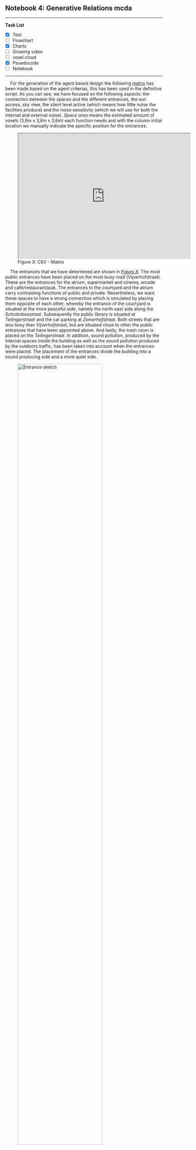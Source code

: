 ## Notebook 4: Generative Relations mcda
----
**Task List**

- [X] Text
- [ ] Flowchart
- [X] Charts
- [ ] Growing video
- [ ] voxel cloud
- [X] Psuedocode
- [ ] Notebook
------

&nbsp;&nbsp;&nbsp;&nbsp;For the generation of the agent based design the following [matrix](https://docs.google.com/spreadsheets/d/e/2PACX-1vTXQ7xN6Oc80H7ovOIW-T_XuTy-P3YVa4lM9-Nyhjp6YincE2vTo0UpYqls-JCI2A/pubhtml?gid=1743851868&amp;single=true&amp;widget=true&amp;headers=false) has been made based on the agent criterias, this has been used in the definitive script. As you can see, we have focused on the following aspects: the connection between the spaces and the different entrances, the sun access, sky view, the silent level active (which means how little noise the facilities produce) and the noise sensitivity (which we will use for both the internal and external noise). *Space area* means the estimated amount of voxels (3,6m x 3,6m x 3,6m) each function needs and with the column initial location we manually indicate the specific position for the entrances.  

<figure>
  <iframe src="https://docs.google.com/spreadsheets/d/e/2PACX-1vTXQ7xN6Oc80H7ovOIW-T_XuTy-P3YVa4lM9-Nyhjp6YincE2vTo0UpYqls-JCI2A/pubhtml?gid=1743851868&amp;single=true&amp;widget=true&amp;headers=false" alt="CSV - Matrix" style="width:550px; height:400px;"></iframe>
  <figcaption>Figure X: CSV - Matrix</figcaption>
</figure>

&nbsp;&nbsp;&nbsp;&nbsp;The entrances that we have determined are shown in *[Figure X](3_entrance_sketch.jpg)*. The most public entrances have been placed on the most busy road (Vijverhofstraat). These are the entrances for the atrium, supermarket and cinema, arcade and café/restaurant/pub. The entrances to the courtyard and the atrium carry contrasting functions of public and private. Nevertheless, we want these spaces to have a strong connection which is simulated by placing them opposite of each other, whereby the entrance of the courtyard is situated at the more peaceful side, namely the north east side along the *Schoterbosstraat*. Subsequently the public library is situated at *Teilingerstraat* and the car parking at *Zomerhofstraat*. Both streets that are less busy than *Vijverhofstraat*, but are situated close to other the public entrances that have been appointed above.  And lastly, the trash room is placed on the *Teilingerstraat*. In addition, sound pollution, produced by the internal spaces inside the building as well as the sound pollution produced by the outdoors traffic, has been taken into account when the entrances were placed. The placement of the entrances divide the building into a sound producing side and a more quiet side. 

<figure>
  <img src="..\img\3\3_entrance_sketch.jpg" alt="Entrance sketch" style="width:80%; height:80%;">
  <figcaption>Figure X: Entrance sketch</figcaption>
</figure>
 
----

###Flowchart
&nbsp;&nbsp;&nbsp;&nbsp;In [Figure X](..\pdf\3_flowchart_notebook4.pdf) the flowchart of notebook generative relations mcda is shown, in which the global steps that have been executed are presented. In the following diagrams we will zoom in on each criteria where the main steps have been visualized and are explained.

<figure>
  <img src="..\pdf\3_flowchart_notebook4.pdf" alt="Flowchart Notebook 4" style="width:90%; height:80%;">
  <figcaption>Figure X: Flowchart notebook 4</figcaption>
</figure>
<br><br><br>

----

###Additional diagrams
&nbsp;&nbsp;&nbsp;&nbsp;In the following diagrams we will zoom in on each criteria where the main steps have been visualized and are explained.

&nbsp;&nbsp;&nbsp;&nbsp;[Diagram Closeness](..\img\3\3_closeness.jpg): The location of the seed agents is calculated randomly. When the initial location has been determined the different seed agents will be attracted to each other, based on the closeness matrix. The seed agents will eventually grow towards the attracted seed.
<br>
<figure>
  <img src="..\img\3\3_closeness.jpg" alt="-" style="width:60%; height:60%;">
</figure>

<br>

&nbsp;&nbsp;&nbsp;&nbsp;[Diagram Entrances](..\img\3\3_entrances.jpg): The specific initial location of the entrances have been chosen manually, based on the entrance map. When the initial location is calculated randomly and is placed it will grow towards the attracted entrance seed, based on entrance accessibility matrix.

<figure>
  <img src="..\img\3\3_entrances.jpg" alt="-" style="width:80%; height:80%;">
</figure>

<br>

&nbsp;&nbsp;&nbsp;&nbsp;[Diagram Floor preference](..\img\3\3_floorpreference.jpg): A column of the building will be cut out and will get a range of distance values. When the initial location has been determined the different seed agents will be attracted to their desired floor preference, based on the floor preference matrix. The only floors that are preferred are 1 and 0 or nothing. The seed agents will grow towards the attracted floor preference.

<figure>
  <img src="..\img\3\3_floorpreference.jpg" alt="-" style="width:80%; height:80%;">
</figure>

<br>

&nbsp;&nbsp;&nbsp;&nbsp;[Diagram Internal noise](..\img\3\3_internal_noise.jpg): The location of the seed agents is calculated randomly. The amount of silence the agents produce will be calculated and will be compared to the noise sensitivity property. The agents that are sensitive for noise will grow away from the agents that create a lot of noise.

<figure>
  <img src="..\img\3\3_internal_noise.jpg" alt="-" style="width:80%; height:80%;">
</figure>

<br>

&nbsp;&nbsp;&nbsp;&nbsp;[Diagram External noise](..\img\3\3_external_noise.png): The amount of external noise around the building will be determined.The location of the seed agents is calculated randomly. When the initial location has been determined the noise sensitivity property, from the matrix will be compared to the external noise values. The agents that are sensitive to noise will grow away from the noisy facades. 

<figure>
  <img src="..\img\3\3_external_noise.png" alt="-" style="width:80%; height:80%;">
</figure>

<br>

&nbsp;&nbsp;&nbsp;&nbsp;[Diagram Sun access](..\img\3\3_sunaccess.jpg): The amount of sun access of the building will be determined. The location of the seed agents is calculated randomly. When the initial location has been determined the different seed agents will be attracted to an amount of sun access, based on the sun access matrix. The seed agents will eventually grow towards the facade with the prefered amount of sun access.

<figure>
  <img src="..\img\3\3_sunaccess.jpg" alt="-" style="width:80%; height:80%;">
</figure>

<br>

&nbsp;&nbsp;&nbsp;&nbsp;[Diagram Sky view](..\img\3\3_skyview.jpg): The amount of sky view of the building will be determined.The location of the seed agents is calculated randomly. When the initial location has been determined the different seed agents will be attracted to an amount of sky view, based on the sky view matrix. The seed agents will eventually grow towards the prefered amount of sky view access.

<figure>
  <img src="..\img\3\3_skyview.jpg" alt="-" style="width:80%; height:80%;">
</figure>

<br>


----
###Pseudocode

&nbsp;&nbsp;&nbsp;&nbsp;For a better understanding of the code we wrote a pseudocode. The notebook, and the other notebooks, can be found [here](..\index\scripts\#notebook-4).

| Closeness |
|:---|
|while i < maximal amount of space area: <br>&nbsp;&nbsp;&nbsp;&nbsp;&nbsp;for each agent: <br>&nbsp;&nbsp;&nbsp;&nbsp;&nbsp;&nbsp;&nbsp;&nbsp;&nbsp;&nbsp;calculate a closeness lattice to the seed voxel <br>&nbsp;&nbsp;&nbsp;&nbsp;&nbsp;&nbsp;&nbsp;&nbsp;&nbsp;&nbsp;select neighbours: <br>&nbsp;&nbsp;&nbsp;&nbsp;&nbsp;&nbsp;&nbsp;&nbsp;&nbsp;&nbsp;&nbsp;&nbsp;&nbsp;&nbsp;&nbsp;check which neighs are available <br>&nbsp;&nbsp;&nbsp;&nbsp;&nbsp;&nbsp;&nbsp;&nbsp;&nbsp;&nbsp;&nbsp;&nbsp;&nbsp;&nbsp;&nbsp;grade those neighs on distance and preference data <br>&nbsp;&nbsp;&nbsp;&nbsp;&nbsp;&nbsp;&nbsp;&nbsp;&nbsp;&nbsp;&nbsp;&nbsp;&nbsp;&nbsp;&nbsp;append best voxel to agent list|

| Entrances |
|:---|
|if agent location is assigned in matrix, then add to list of agent locations<br>else calculate agent location randomly and add to list of agent locations<br>while i < maximal amount of space area:<br>&nbsp;&nbsp;&nbsp;&nbsp;&nbsp; for each agent:<br>&nbsp;&nbsp;&nbsp;&nbsp;&nbsp;&nbsp;&nbsp;&nbsp;&nbsp;&nbsp; calculate a closeness lattice to the seed voxel <br>&nbsp;&nbsp;&nbsp;&nbsp;&nbsp;&nbsp;&nbsp;&nbsp;&nbsp;&nbsp; select neighbours: <br>&nbsp;&nbsp;&nbsp;&nbsp;&nbsp;&nbsp;&nbsp;&nbsp;&nbsp;&nbsp;&nbsp;&nbsp;&nbsp;&nbsp;&nbsp; check which neighs are available <br>&nbsp;&nbsp;&nbsp;&nbsp;&nbsp;&nbsp;&nbsp;&nbsp;&nbsp;&nbsp;&nbsp;&nbsp;&nbsp;&nbsp;&nbsp; grade those neighs on distance and preference data<br>&nbsp;&nbsp;&nbsp;&nbsp;&nbsp;&nbsp;&nbsp;&nbsp;&nbsp;&nbsp;&nbsp;&nbsp;&nbsp;&nbsp;&nbsp; append best voxel to agent list|

| Internal noise|
|:---|
|if agent location is assigned in matrix, then add to list of agent locations <br> else calculate agent location randomly and add to list of agent locations <br><br> define noise range <br> initialize noise sources <br><br>for each agent: <br>&nbsp;&nbsp;&nbsp;&nbsp;&nbsp; extract agent locations <br>&nbsp;&nbsp;&nbsp;&nbsp;&nbsp; retrieve the silent level of the agent <br>&nbsp;&nbsp;&nbsp;&nbsp;&nbsp; mapping the [0,1] values to noise level (db) <br><br>&nbsp;&nbsp;&nbsp;&nbsp;&nbsp; for each agent location: <br>&nbsp;&nbsp;&nbsp;&nbsp;&nbsp;append the noise source information<br>convert noise source information to numpy <br> create full lattice <br> extract the coordinates of the centroid of all voxel <br> extract voxel indices of all voxels <br> initializing the sum lattice of noise <br><br>for each source of noise: <br>&nbsp;&nbsp;&nbsp;&nbsp;&nbsp; create distance lattice: <br>&nbsp;&nbsp;&nbsp;&nbsp;&nbsp; for every centroid  <br>&nbsp;&nbsp;&nbsp;&nbsp;&nbsp;&nbsp;&nbsp;&nbsp;&nbsp;&nbsp; compute the euclidean distance <br>&nbsp;&nbsp;&nbsp;&nbsp;&nbsp; compute the noise lattice from dist lattice <br>&nbsp;&nbsp;&nbsp;&nbsp;&nbsp; summing the amount of noise <br> normalizing the noise values <br><br>list the environment information layers <br><br> while i < maximal amount of space area: <br>&nbsp;&nbsp;&nbsp;&nbsp;&nbsp; for each agent: <br>&nbsp;&nbsp;&nbsp;&nbsp;&nbsp;&nbsp;&nbsp;&nbsp;&nbsp;&nbsp; calculate a closeness lattice to the seed voxel <br>&nbsp;&nbsp;&nbsp;&nbsp;&nbsp;&nbsp;&nbsp;&nbsp;&nbsp;&nbsp; select neighbours:<br>&nbsp;&nbsp;&nbsp;&nbsp;&nbsp;&nbsp;&nbsp;&nbsp;&nbsp;&nbsp; check which neighs are available <br>&nbsp;&nbsp;&nbsp;&nbsp;&nbsp;&nbsp;&nbsp;&nbsp;&nbsp;&nbsp; grade those neighs on distance, noise and preference data<br>&nbsp;&nbsp;&nbsp;&nbsp;&nbsp;&nbsp;&nbsp;&nbsp;&nbsp;&nbsp; append best voxel to agent list

| Floor preference |
|:---|
|if agent location is assigned in matrix, then add to list of agent locations <br> else calculate agent location randomly and add to list of agent locations <br><br>initialize floor lattice<br>cut out a column<br>specify a range array based on the number of voxels in the column <br>compute the distances based on the range column<br>compute the floor lattice <br>return the floor lattice<br>put the floor lattice in a dictionary<br><br>while i < maximal amount of space area:<br>&nbsp;&nbsp;&nbsp;&nbsp;&nbsp;for each agent:<br>&nbsp;&nbsp;&nbsp;&nbsp;&nbsp;&nbsp;&nbsp;&nbsp;&nbsp;&nbsp;calculate a closeness lattice to the seed voxel<br>&nbsp;&nbsp;&nbsp;&nbsp;&nbsp;&nbsp;&nbsp;&nbsp;&nbsp;&nbsp;select neighbours:<br>&nbsp;&nbsp;&nbsp;&nbsp;&nbsp;&nbsp;&nbsp;&nbsp;&nbsp;&nbsp;&nbsp;&nbsp;&nbsp;&nbsp;&nbsp;heck which neighs are available<br>&nbsp;&nbsp;&nbsp;&nbsp;&nbsp;&nbsp;&nbsp;&nbsp;&nbsp;&nbsp;&nbsp;&nbsp;&nbsp;&nbsp;&nbsp;grade those neighs on distance and preference data<br>&nbsp;&nbsp;&nbsp;&nbsp;&nbsp;&nbsp;&nbsp;&nbsp;&nbsp;&nbsp;&nbsp;&nbsp;&nbsp;&nbsp;&nbsp;append best voxel to agent list|

|Internal sun access|
|:---|
|Loading the lattice from csv <br>list the environment information layers<br>if agent location is assigned in matrix, then add to list of agent locations<br>else calculate agent location randomly and add to list of agent locations <br><br>while i < maximal amount of space area:<br>&nbsp;&nbsp;&nbsp;&nbsp;&nbsp;for each agent:<br>&nbsp;&nbsp;&nbsp;&nbsp;&nbsp;&nbsp;&nbsp;&nbsp;&nbsp;&nbsp;calculate a closeness lattice to the seed voxel <br>&nbsp;&nbsp;&nbsp;&nbsp;&nbsp;&nbsp;&nbsp;&nbsp;&nbsp;&nbsp;select neighbours:<br>&nbsp;&nbsp;&nbsp;&nbsp;&nbsp;&nbsp;&nbsp;&nbsp;&nbsp;&nbsp;check which neighs are available<br>&nbsp;&nbsp;&nbsp;&nbsp;&nbsp;&nbsp;&nbsp;&nbsp;&nbsp;&nbsp;&nbsp;&nbsp;&nbsp;&nbsp;&nbsp;grade those neighs on distance and preference data<br>&nbsp;&nbsp;&nbsp;&nbsp;&nbsp;&nbsp;&nbsp;&nbsp;&nbsp;&nbsp;&nbsp;&nbsp;&nbsp;&nbsp;&nbsp;append best voxel to agent list|

|Sky view|
|:---|
|Loading the lattice from csv<br>list the environment information layers<br><br>if agent location is assigned in matrix, then add to list of agent locations<br>else calculate agent location randomly and add to list of agent locations<br><br>while i < maximal amount of space area:<br>&nbsp;&nbsp;&nbsp;&nbsp;&nbsp;for each agent:<br>&nbsp;&nbsp;&nbsp;&nbsp;&nbsp;&nbsp;&nbsp;&nbsp;&nbsp;&nbsp;calculate a closeness lattice to the seed voxel<br>&nbsp;&nbsp;&nbsp;&nbsp;&nbsp;&nbsp;&nbsp;&nbsp;&nbsp;&nbsp;select neighbours:<br>&nbsp;&nbsp;&nbsp;&nbsp;&nbsp;&nbsp;&nbsp;&nbsp;&nbsp;&nbsp;&nbsp;&nbsp;&nbsp;&nbsp;&nbsp;check which neighs are available<br>&nbsp;&nbsp;&nbsp;&nbsp;&nbsp;&nbsp;&nbsp;&nbsp;&nbsp;&nbsp;&nbsp;&nbsp;&nbsp;&nbsp;&nbsp;grade those neighs on distance and preference data<br>&nbsp;&nbsp;&nbsp;&nbsp;&nbsp;&nbsp;&nbsp;&nbsp;&nbsp;&nbsp;&nbsp;&nbsp;&nbsp;&nbsp;&nbsp;append best voxel to agent list|

|External noise|
|:--|
|Loading the lattice from csv<br>list the environment information layers<br><br>if agent location is assigned in matrix, then add to list of agent locations<br>else calculate agent location randomly and add to list of agent locations<br><br>while i < maximal amount of space area:<br>&nbsp;&nbsp;&nbsp;&nbsp;&nbsp;for each agent:<br>&nbsp;&nbsp;&nbsp;&nbsp;&nbsp;&nbsp;&nbsp;&nbsp;&nbsp;&nbsp;calculate a closeness lattice to the seed voxel<br>&nbsp;&nbsp;&nbsp;&nbsp;&nbsp;&nbsp;&nbsp;&nbsp;&nbsp;&nbsp;select neighbours:<br>&nbsp;&nbsp;&nbsp;&nbsp;&nbsp;&nbsp;&nbsp;&nbsp;&nbsp;&nbsp;&nbsp;&nbsp;&nbsp;&nbsp;&nbsp;check which neighs are available<br>&nbsp;&nbsp;&nbsp;&nbsp;&nbsp;&nbsp;&nbsp;&nbsp;&nbsp;&nbsp;&nbsp;&nbsp;&nbsp;&nbsp;&nbsp;grade those neighs on distance and preference data<br>&nbsp;&nbsp;&nbsp;&nbsp;&nbsp;&nbsp;&nbsp;&nbsp;&nbsp;&nbsp;&nbsp;&nbsp;&nbsp;&nbsp;&nbsp;append best voxel to agent list|


-----
###Visualisations of the result
Last but not least: **the results**. The results are visualized in a video and in a voxel cloud

####Growing video

> Video here

####Voxel cloud

<figure>
  <img src="..\img\3\3_visualisation_w4.jpg" alt="Visualisation notebook 4" style="width:80%; height:80%;">
  <figcaption>Figure X: Visualisation notebook 4</figcaption>
</figure>